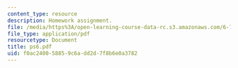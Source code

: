 ```yaml
---
content_type: resource
description: Homework assignment.
file: /media/https%3A/open-learning-course-data-rc.s3.amazonaws.com/6-728-applied-quantum-and-statistical-physics-fall-2006/f0ac240058859c6add2d7f8b6e0a3782_ps6.pdf
file_type: application/pdf
resourcetype: Document
title: ps6.pdf
uid: f0ac2400-5885-9c6a-dd2d-7f8b6e0a3782
---
```

